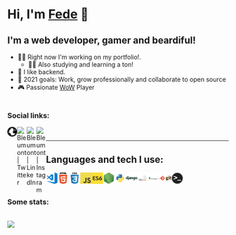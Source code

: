 # Hi, I'm [Fede][website] 👋

## I'm a web developer, gamer and beardiful!

- 👷‍♂️ Right now I'm working on my portfolio!.
  - 👨‍💻 Also studying and learning a ton!
- 🐙 I like backend.
- 🥅 2021 goals: Work, grow professionally and collaborate to open source
- 🎮 Passionate [WoW] Player
  <br/><br/>

### Social links:

[<img align="left" alt="Bleumont | Web" width="22px" src="https://raw.githubusercontent.com/iconic/open-iconic/master/svg/globe.svg" />][website] [<img align="left" alt="Bleumont | Twitter" width="22px" src="https://cdn.jsdelivr.net/npm/simple-icons@v3/icons/twitter.svg" />][twitter] [<img align="left" alt="Bleumont | LinkedIn" width="22px" src="https://cdn.jsdelivr.net/npm/simple-icons@v3/icons/linkedin.svg" />][linkedin] [<img align="left" alt="Bleumont | Instagram" width="22px" src="https://cdn.jsdelivr.net/npm/simple-icons@v3/icons/instagram.svg" />][instagram]

<br/>

---

## Languages and tech I use:

<img align="left" alt="Visual Studio Code" width="26px" src="https://raw.githubusercontent.com/github/explore/80688e429a7d4ef2fca1e82350fe8e3517d3494d/topics/visual-studio-code/visual-studio-code.png" />
<img align="left" alt="HTML5" width="26px" src="https://raw.githubusercontent.com/github/explore/80688e429a7d4ef2fca1e82350fe8e3517d3494d/topics/html/html.png" />
<img align="left" alt="CSS3" width="26px" src="https://raw.githubusercontent.com/github/explore/80688e429a7d4ef2fca1e82350fe8e3517d3494d/topics/css/css.png" />
<img align="left" alt="JavaScript" width="26px" src="https://raw.githubusercontent.com/github/explore/80688e429a7d4ef2fca1e82350fe8e3517d3494d/topics/javascript/javascript.png" />
<img align="left" alt="ES6" width="26px" src="https://raw.githubusercontent.com/github/explore/80688e429a7d4ef2fca1e82350fe8e3517d3494d/topics/es6/es6.png" />
<img align="left" alt="Node.js" width="26px" src="https://raw.githubusercontent.com/github/explore/80688e429a7d4ef2fca1e82350fe8e3517d3494d/topics/nodejs/nodejs.png" />
<img align="left" alt="Python" width="26px" src="https://raw.githubusercontent.com/github/explore/80688e429a7d4ef2fca1e82350fe8e3517d3494d/topics/python/python.png" />
<img align="left" alt="Django" width="26px" src="https://raw.githubusercontent.com/github/explore/80688e429a7d4ef2fca1e82350fe8e3517d3494d/topics/django/django.png" />
<img align="left" alt="MySQL" width="26px" src="https://raw.githubusercontent.com/github/explore/80688e429a7d4ef2fca1e82350fe8e3517d3494d/topics/mysql/mysql.png" />
<img align="left" alt="MongoDB" width="26px" src="https://raw.githubusercontent.com/github/explore/80688e429a7d4ef2fca1e82350fe8e3517d3494d/topics/mongodb/mongodb.png" />
<img align="left" alt="Git" width="26px" src="https://raw.githubusercontent.com/github/explore/80688e429a7d4ef2fca1e82350fe8e3517d3494d/topics/git/git.png" />
<img align="left" alt="Terminal" width="26px" src="https://raw.githubusercontent.com/github/explore/80688e429a7d4ef2fca1e82350fe8e3517d3494d/topics/terminal/terminal.png" />

<br />
<br />

### Some stats:

<br/>

<img src="https://github-readme-stats.vercel.app/api/top-langs/?username=bleumont&exclude_repo=github-readme-stats,bleumont.github.io"/>

[website]: https://bleumont.github.io/
[twitter]: https://twitter.com/fedecanete_dev
[instagram]: https://instagram.com/fedecanete.dev
[linkedin]: https://linkedin.com/in/bleumont
[wow]: https://worldofwarcraft.com/es-mx/character/us/quelthalas/deathrattle
